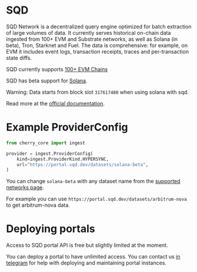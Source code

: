 # SQD

SQD Network is a decentralized query engine optimized for batch extraction of large volumes of data. It currently serves historical on-chain data ingested from 100+ EVM and Substrate networks, as well as Solana (in beta), Tron, Starknet and Fuel. The data is comprehensive: for example, on EVM it includes event logs, transaction receipts, traces and per-transaction state diffs.

SQD currently supports [100+ EVM Chains](https://docs.sqd.ai/subsquid-network/reference/networks/)

SQD has beta support for [Solana](https://docs.sqd.ai/solana-indexing/).

Warning: Data starts from block slot `317617480` when using solana with sqd.

Read more at the [official documentation](https://docs.sqd.ai/).


# Example ProviderConfig

```python
from cherry_core import ingest

provider = ingest.ProviderConfig(
    kind=ingest.ProviderKind.HYPERSYNC,
    url="https://portal.sqd.dev/datasets/solana-beta",
)
```

You can change `solana-beta` with any dataset name from the [supported networks page](https://docs.sqd.ai/subsquid-network/reference/networks/).

For example you can use `https://portal.sqd.dev/datasets/arbitrum-nova` to get arbitrum-nova data.

# Deploying portals

Access to SQD portal API is free but slightly limited at the moment.

You can deploy a portal to have unlimited access. You can contact us [in telegram](https://t.me/cherryframework) for help with deploying and maintaining portal instances. 

